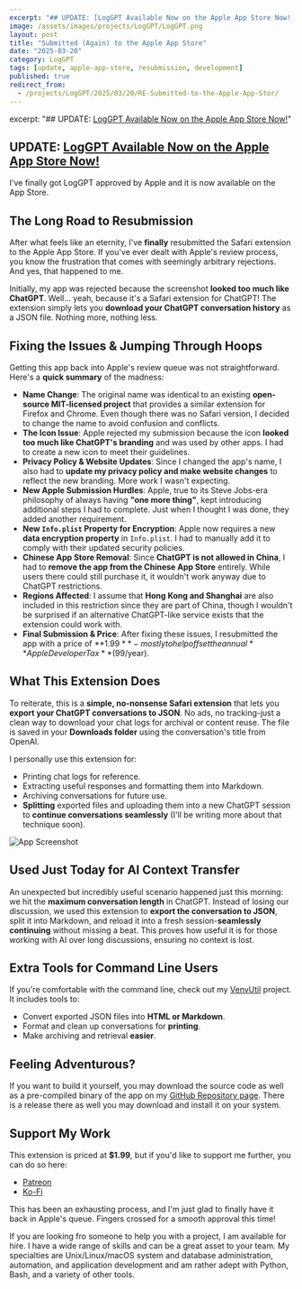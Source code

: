 ```yaml
---
excerpt: "## UPDATE: [LogGPT Available Now on the Apple App Store Now!](https://apps.apple.com/us/app/loggpt/id6743342693)"
image: /assets/images/projects/LogGPT/LogGPT.png
layout: post
title: "Submitted (Again) to the Apple App Store"
date: "2025-03-20"
category: LogGPT
tags: [update, apple-app-store, resubmission, development]
published: true
redirect_from:
  - /projects/LogGPT/2025/03/20/RE-Submitted-to-the-Apple-App-Stor/
---
```

excerpt: "## UPDATE: [LogGPT Available Now on the Apple App Store Now!](https://apps.apple.com/us/app/loggpt/id6743342693)"

## UPDATE: [LogGPT Available Now on the Apple App Store Now!](https://apps.apple.com/us/app/loggpt/id6743342693)

I've finally got LogGPT approved by Apple and it is now available on the App Store.

## **The Long Road to Resubmission**

After what feels like an eternity, I've **finally** resubmitted the Safari extension to the Apple App Store. If you've ever dealt with Apple's review process, you know the frustration that comes with seemingly arbitrary rejections. And yes, that happened to me.

Initially, my app was rejected because the screenshot **looked too much like ChatGPT**. Well... yeah, because it's a Safari extension for ChatGPT! The extension simply lets you **download your ChatGPT conversation history** as a JSON file. Nothing more, nothing less.

## **Fixing the Issues & Jumping Through Hoops**

Getting this app back into Apple's review queue was not straightforward. Here's a **quick summary** of the madness:

- **Name Change**: The original name was identical to an existing **open-source MIT-licensed project** that provides a similar extension for Firefox and Chrome. Even though there was no Safari version, I decided to change the name to avoid confusion and conflicts.
- **The Icon Issue**: Apple rejected my submission because the icon **looked too much like ChatGPT's branding** and was used by other apps. I had to create a new icon to meet their guidelines.
- **Privacy Policy & Website Updates**: Since I changed the app's name, I also had to **update my privacy policy and make website changes** to reflect the new branding. More work I wasn't expecting.
- **New Apple Submission Hurdles**: Apple, true to its Steve Jobs-era philosophy of always having **"one more thing"**, kept introducing additional steps I had to complete. Just when I thought I was done, they added another requirement.
- **New `Info.plist` Property for Encryption**: Apple now requires a new **data encryption property** in `Info.plist`. I had to manually add it to comply with their updated security policies.
- **Chinese App Store Removal**: Since **ChatGPT is not allowed in China**, I had to **remove the app from the Chinese App Store** entirely. While users there could still purchase it, it wouldn't work anyway due to ChatGPT restrictions.
- **Regions Affected**: I assume that **Hong Kong and Shanghai** are also included in this restriction since they are part of China, though I wouldn't be surprised if an alternative ChatGPT-like service exists that the extension could work with.
- **Final Submission & Price**: After fixing these issues, I resubmitted the app with a price of **$1.99**-mostly to help offset the annual **Apple Developer Tax** ($99/year).

## **What This Extension Does**

To reiterate, this is a **simple, no-nonsense Safari extension** that lets you **export your ChatGPT conversations to JSON**. No ads, no tracking-just a clean way to download your chat logs for archival or content reuse. The file is saved in your **Downloads folder** using the conversation's title from OpenAI.

I personally use this extension for:
- Printing chat logs for reference.
- Extracting useful responses and formatting them into Markdown.
- Archiving conversations for future use.
- **Splitting** exported files and uploading them into a new ChatGPT session to **continue conversations seamlessly** (I'll be writing more about that technique soon).

![App Screenshot](/assets/images/projects/LogGPT/Screenshot%202025-03-19%20at%2016.56.28.png)

## **Used Just Today for AI Context Transfer**

An unexpected but incredibly useful scenario happened just this morning: we hit the **maximum conversation length** in ChatGPT. Instead of losing our discussion, we used this extension to **export the conversation to JSON**, split it into Markdown, and reload it into a fresh session-**seamlessly continuing** without missing a beat. This proves how useful it is for those working with AI over long discussions, ensuring no context is lost.

## **Extra Tools for Command Line Users**

If you're comfortable with the command line, check out my [VenvUtil](https://github.com/unixwzrd/venvutil) project. It includes tools to:
- Convert exported JSON files into **HTML or Markdown**.
- Format and clean up conversations for **printing**.
- Make archiving and retrieval **easier**.

## Feeling Adventurous?

If you want to build it yourself, you may download the source code as well as a pre-compiled binary of the app on my [GitHub Repository page](https://github.com/unixwzrd/LogGPT). There is a release there as well you may download and install it on your system.

## **Support My Work**

This extension is priced at **$1.99**, but if you'd like to support me further, you can do so here:
- [Patreon](https://patreon.com/unixwzrd)
- [Ko-Fi](https://ko-fi.com/unixwzrd)

This has been an exhausting process, and I'm just glad to finally have it back in Apple's queue. Fingers crossed for a smooth approval this time!

If you are looking fro someone to help you with a project, I am available for hire. I have a wide range of skills and can be a great asset to your team. My specialties are Unix/Linux/macOS system and database administration, automation, and application development and am rather adept with Python, Bash, and a variety of other tools.
